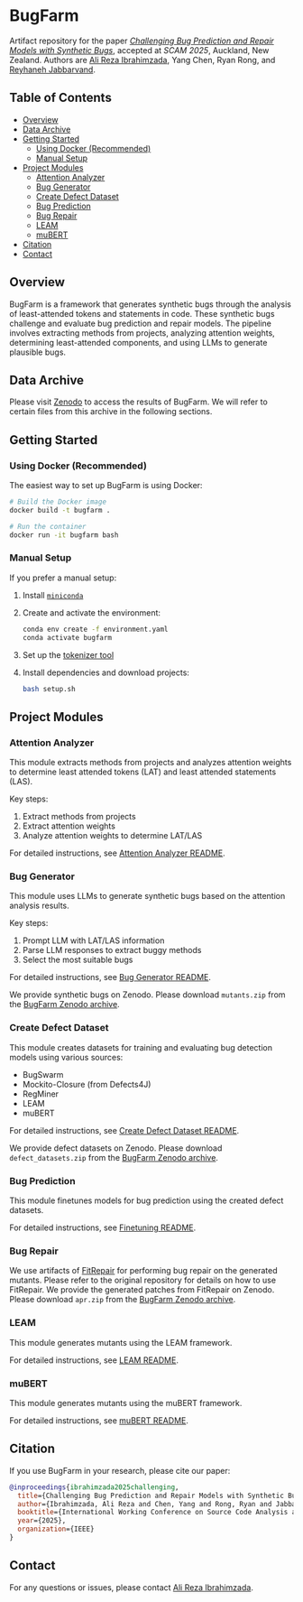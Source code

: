 # BugFarm

[ali]: https://alirezai.cs.illinois.edu/
[reyhaneh]: https://reyhaneh.cs.illinois.edu/index.htm
[paper]: https://arxiv.org/abs/2310.02407

Artifact repository for the paper [_Challenging Bug Prediction and Repair Models with
Synthetic Bugs_][paper], accepted at _SCAM 2025_, Auckland, New Zealand.
Authors are [Ali Reza Ibrahimzada][ali], Yang Chen, Ryan Rong, and [Reyhaneh Jabbarvand][reyhaneh].

## Table of Contents
- [Overview](#overview)
- [Data Archive](#data-archive)
- [Getting Started](#getting-started)
  - [Using Docker (Recommended)](#using-docker-recommended)
  - [Manual Setup](#manual-setup)
- [Project Modules](#project-modules)
  - [Attention Analyzer](#attention-analyzer)
  - [Bug Generator](#bug-generator)
  - [Create Defect Dataset](#create-defect-dataset)
  - [Bug Prediction](#bug-prediction)
  - [Bug Repair](#bug-repair)
  - [LEAM](#leam)
  - [muBERT](#mubert)
- [Citation](#citation)
- [Contact](#contact)

## Overview

BugFarm is a framework that generates synthetic bugs through the analysis of least-attended tokens and statements in code. These synthetic bugs challenge and evaluate bug prediction and repair models. The pipeline involves extracting methods from projects, analyzing attention weights, determining least-attended components, and using LLMs to generate plausible bugs.

## Data Archive

Please visit [Zenodo](https://doi.org/10.5281/zenodo.13886318) to access the results of BugFarm. We will refer to certain files from this archive in the following sections.

## Getting Started

### Using Docker (Recommended)

The easiest way to set up BugFarm is using Docker:

```bash
# Build the Docker image
docker build -t bugfarm .

# Run the container
docker run -it bugfarm bash
```

### Manual Setup

If you prefer a manual setup:

1. Install [`miniconda`](https://www.anaconda.com/docs/getting-started/miniconda/install)

2. Create and activate the environment:

   ```bash
   conda env create -f environment.yaml
   conda activate bugfarm
   ```

3. Set up the [tokenizer tool](https://github.com/devreplay/source-code-tokenizer)

4. Install dependencies and download projects:

   ```bash
   bash setup.sh
   ```

## Project Modules

### Attention Analyzer

This module extracts methods from projects and analyzes attention weights to determine least attended tokens (LAT) and least attended statements (LAS).

Key steps:
1. Extract methods from projects
2. Extract attention weights
3. Analyze attention weights to determine LAT/LAS

For detailed instructions, see [Attention Analyzer README](src/attention_analyzer/README.md).

### Bug Generator

This module uses LLMs to generate synthetic bugs based on the attention analysis results.

Key steps:
1. Prompt LLM with LAT/LAS information
2. Parse LLM responses to extract buggy methods
3. Select the most suitable bugs

For detailed instructions, see [Bug Generator README](src/bug_generator/README.md).

We provide synthetic bugs on Zenodo. Please download `mutants.zip` from the [BugFarm Zenodo archive](https://doi.org/10.5281/zenodo.13886318).

### Create Defect Dataset

This module creates datasets for training and evaluating bug detection models using various sources:

- BugSwarm
- Mockito-Closure (from Defects4J)
- RegMiner
- LEAM
- muBERT

For detailed instructions, see [Create Defect Dataset README](src/create_defect_dataset/README.md).

We provide defect datasets on Zenodo. Please download `defect_datasets.zip` from the [BugFarm Zenodo archive](https://doi.org/10.5281/zenodo.13886318).

### Bug Prediction

This module finetunes models for bug prediction using the created defect datasets.

For detailed instructions, see [Finetuning README](src/finetuning/README.md).

### Bug Repair

We use artifacts of [FitRepair](https://zenodo.org/records/8327890) for performing bug repair on the generated mutants. Please refer to the original repository for details on how to use FitRepair. We provide the generated patches from FitRepair on Zenodo. Please download `apr.zip` from the [BugFarm Zenodo archive](https://doi.org/10.5281/zenodo.13886318).

### LEAM

This module generates mutants using the LEAM framework.

For detailed instructions, see [LEAM README](src/leam/README.md).

### muBERT

This module generates mutants using the muBERT framework.

For detailed instructions, see [muBERT README](src/mubert/README.md).

## Citation

If you use BugFarm in your research, please cite our paper:

```bibtex
@inproceedings{ibrahimzada2025challenging,
  title={Challenging Bug Prediction and Repair Models with Synthetic Bugs},
  author={Ibrahimzada, Ali Reza and Chen, Yang and Rong, Ryan and Jabbarvand, Reyhaneh},
  booktitle={International Working Conference on Source Code Analysis and Manipulation (SCAM)},
  year={2025},
  organization={IEEE}
}
```

## Contact

For any questions or issues, please contact [Ali Reza Ibrahimzada](https://alirezai.cs.illinois.edu/).
